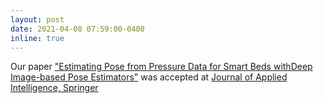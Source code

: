 ```yaml
---
layout: post
date: 2021-04-08 07:59:00-0400
inline: true
---
```


Our paper ["Estimating Pose from Pressure Data for Smart Beds withDeep Image-based Pose Estimators"](Applied_Intelligence_2020.pdf) was accepted at [Journal of Applied Intelligence, Springer](https://www.springer.com/journal/10489)
